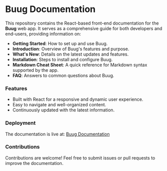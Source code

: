 # Buug Documentation  

This repository contains the React-based front-end documentation for the **Buug** web app. It serves as a comprehensive guide for both developers and end-users, providing information on:  

- **Getting Started**: How to set up and use Buug.  
- **Introduction**: Overview of Buug's features and purpose.  
- **What's New**: Details on the latest updates and features.  
- **Installation**: Steps to install and configure Buug.  
- **Markdown Cheat Sheet**: A quick reference for Markdown syntax supported by the app.  
- **FAQ**: Answers to common questions about Buug.  

### Features  
- Built with React for a responsive and dynamic user experience.  
- Easy to navigate and well-organized content.  
- Continuously updated with the latest information.  

### Deployment  
The documentation is live at: [Buug Documentation](https://buug-doc.netlify.app/)  

### Contributions  
Contributions are welcome! Feel free to submit issues or pull requests to improve the documentation.  

